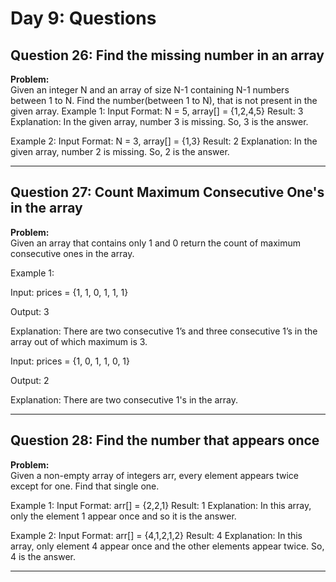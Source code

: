 # Day 9: Questions

## Question 26: Find the missing number in an array

**Problem:**  
 Given an integer N and an array of size N-1 containing N-1 numbers between 1 to N. Find the number(between 1 to N), that is not present in the given array.
Example 1:
Input Format:
N = 5, array[] = {1,2,4,5}
Result:
3
Explanation:
In the given array, number 3 is missing. So, 3 is the answer.

Example 2:
Input Format:
N = 3, array[] = {1,3}
Result:
2
Explanation:
In the given array, number 2 is missing. So, 2 is the answer.

---

## Question 27: Count Maximum Consecutive One's in the array

**Problem:**  
Given an array that contains only 1 and 0 return the count of maximum consecutive ones in the array.

Example 1:

Input: prices = {1, 1, 0, 1, 1, 1}

Output: 3

Explanation: There are two consecutive 1’s and three consecutive 1’s in the array out of which maximum is 3.

Input: prices = {1, 0, 1, 1, 0, 1}

Output: 2

Explanation: There are two consecutive 1's in the array.

---

## Question 28: Find the number that appears once

**Problem:**  
Given a non-empty array of integers arr, every element appears twice except for one. Find that single one.

Example 1:
Input Format:
arr[] = {2,2,1}
Result:
1
Explanation:
In this array, only the element 1 appear once and so it is the answer.

Example 2:
Input Format:
arr[] = {4,1,2,1,2}
Result:
4
Explanation:
In this array, only element 4 appear once and the other elements appear twice. So, 4 is the answer.

---
